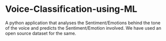# Voice-Classification-using-ML

A python application that analyses the Sentiment/Emotions behind the tone of the voice and predicts the Sentiment/Emotion involved. We have used an open source dataset for the same.

